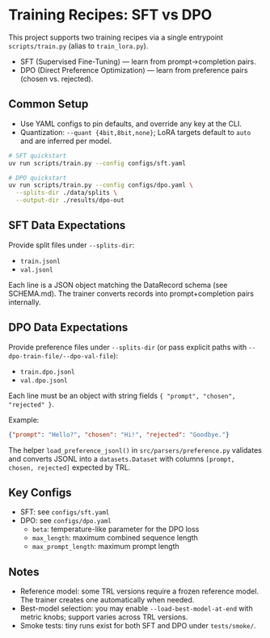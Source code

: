 # Training Recipes: SFT vs DPO

This project supports two training recipes via a single entrypoint `scripts/train.py` (alias to `train_lora.py`).

- SFT (Supervised Fine-Tuning) — learn from prompt→completion pairs.
- DPO (Direct Preference Optimization) — learn from preference pairs (chosen vs. rejected).

## Common Setup

- Use YAML configs to pin defaults, and override any key at the CLI.
- Quantization: `--quant {4bit,8bit,none}`; LoRA targets default to `auto` and are inferred per model.

```bash
# SFT quickstart
uv run scripts/train.py --config configs/sft.yaml

# DPO quickstart
uv run scripts/train.py --config configs/dpo.yaml \
  --splits-dir ./data/splits \
  --output-dir ./results/dpo-out
```

## SFT Data Expectations

Provide split files under `--splits-dir`:

- `train.jsonl`
- `val.jsonl`

Each line is a JSON object matching the DataRecord schema (see SCHEMA.md). The trainer converts records into prompt+completion pairs internally.

## DPO Data Expectations

Provide preference files under `--splits-dir` (or pass explicit paths with `--dpo-train-file/--dpo-val-file`):

- `train.dpo.jsonl`
- `val.dpo.jsonl`

Each line must be an object with string fields `{ "prompt", "chosen", "rejected" }`.

Example:

```json
{"prompt": "Hello?", "chosen": "Hi!", "rejected": "Goodbye."}
```

The helper `load_preference_jsonl()` in `src/parsers/preference.py` validates and converts JSONL into a `datasets.Dataset` with columns `[prompt, chosen, rejected]` expected by TRL.

## Key Configs

- SFT: see `configs/sft.yaml`
- DPO: see `configs/dpo.yaml`
  - `beta`: temperature-like parameter for the DPO loss
  - `max_length`: maximum combined sequence length
  - `max_prompt_length`: maximum prompt length

## Notes

- Reference model: some TRL versions require a frozen reference model. The trainer creates one automatically when needed.
- Best-model selection: you may enable `--load-best-model-at-end` with metric knobs; support varies across TRL versions.
- Smoke tests: tiny runs exist for both SFT and DPO under `tests/smoke/`.

